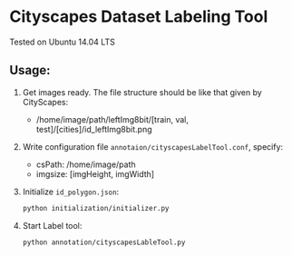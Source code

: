 # Cityscapes Dataset Labeling Tool

Tested on Ubuntu 14.04 LTS

## Usage:
1. Get images ready. The file structure should be like that given by CityScapes:
    - /home/image/path/leftImg8bit/[train, val, test]/[cities]/id_leftImg8bit.png
2. Write configuration file `annotaion/cityscapesLabelTool.conf`, specify:
    * csPath: /home/image/path
    * imgsize: [imgHeight, imgWidth]

2. Initialize `id_polygon.json`:
    ```bash
    python initialization/initializer.py
    ```
3. Start Label tool:
    ```bash
    python annotation/cityscapesLableTool.py
    ```
